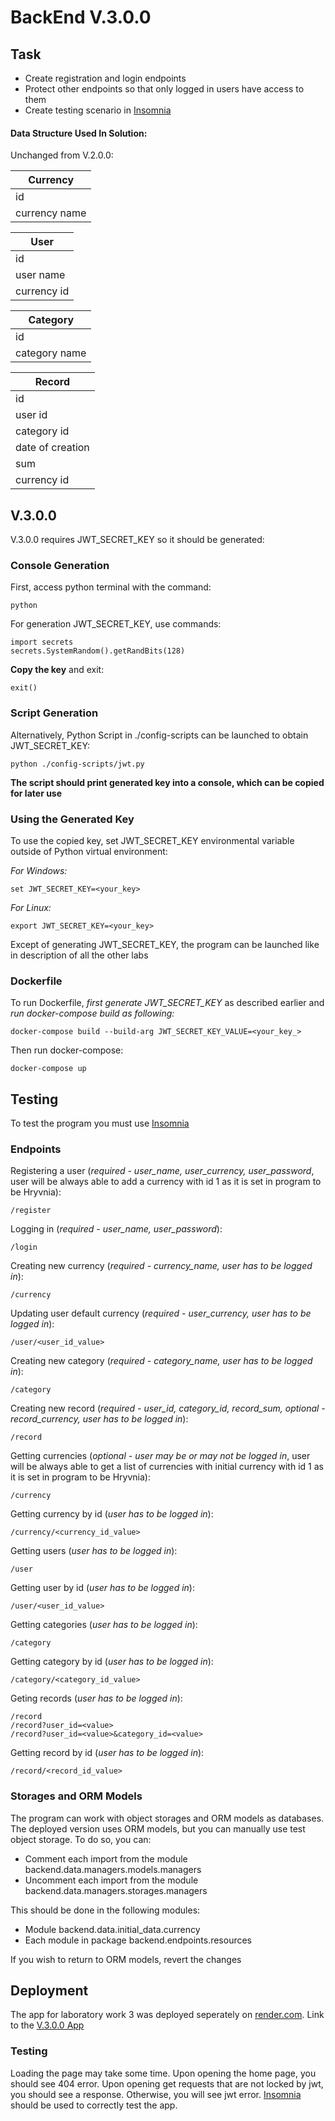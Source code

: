 # BackEnd V.3.0.0

## Task

- Create registration and login endpoints
- Protect other endpoints so that only logged in users have access to them
- Create testing scenario in [Insomnia](https://insomnia.rest/)

#### Data Structure Used In Solution:

Unchanged from V.2.0.0:

| Currency      |
| ------------- |
| id            |
| currency name |

| User        |
| ----------- |
| id          |
| user name   |
| currency id |

| Category      |
| ------------- |
| id            |
| category name |

| Record           |
| ---------------- |
| id               |
| user id          |
| category id      |
| date of creation |
| sum              |
| currency id      |


## V.3.0.0

V.3.0.0 requires JWT_SECRET_KEY so it should be generated:

### Console Generation

First, access python terminal with the command:

    python

For generation JWT_SECRET_KEY, use commands: 

    import secrets
    secrets.SystemRandom().getRandBits(128)

**Copy the key** and exit:

    exit()

### Script Generation

Alternatively, Python Script in ./config-scripts can be launched to obtain JWT_SECRET_KEY:

    python ./config-scripts/jwt.py 

**The script should print generated key into a console, which can be copied for later use**

### Using the Generated Key

To use the copied key, set JWT_SECRET_KEY environmental variable outside of Python virtual environment:

*For Windows:*

    set JWT_SECRET_KEY=<your_key>

*For Linux:*

    export JWT_SECRET_KEY=<your_key>

Except of generating JWT_SECRET_KEY, the program can be launched like in description of all the other labs

### Dockerfile

To run Dockerfile, *first generate JWT_SECRET_KEY* as described earlier and *run docker-compose build as following:*

    docker-compose build --build-arg JWT_SECRET_KEY_VALUE=<your_key_>

Then run docker-compose:

    docker-compose up

## Testing

To test the program you must use [Insomnia](https://insomnia.rest/)

### Endpoints

Registering a user (*required - user_name, user_currency, user_password*, user will be always able to add a currency with id 1 as it is set in program to be Hryvnia):

    /register

Logging in (*required - user_name, user_password*):

    /login

Creating new currency (*required - currency_name, user has to be logged in*):

    /currency

Updating user default currency (*required - user_currency, user has to be logged in*):

    /user/<user_id_value>

Creating new category (*required - category_name, user has to be logged in*):

    /category

Creating new record (*required - user_id, category_id, record_sum, optional - record_currency, user has to be logged in*):

    /record

Getting currencies (*optional - user may be or may not be logged in*, user will be always able to get a list of currencies with initial currency with id 1 as it is set in program to be Hryvnia):

    /currency

Getting currency by id (*user has to be logged in*):

    /currency/<currency_id_value>

Getting users (*user has to be logged in*):

    /user

Getting user by id (*user has to be logged in*):

    /user/<user_id_value>

Getting categories (*user has to be logged in*):

    /category

Getting category by id (*user has to be logged in*):

    /category/<category_id_value>

Geting records (*user has to be logged in*):

    /record
    /record?user_id=<value>
    /record?user_id=<value>&category_id=<value>

Getting record by id (*user has to be logged in*):

    /record/<record_id_value>

### Storages and ORM Models

The program can work with object storages and ORM models as databases. The deployed version uses ORM models, but you can manually use test object storage. To do so, you can:

- Comment each import from the module backend.data.managers.models.managers
- Uncomment each import from the module backend.data.managers.storages.managers

This should be done in the following modules:

- Module backend.data.initial_data.currency
- Each module in package backend.endpoints.resources

If you wish to return to ORM models, revert the changes

## Deployment

The app for laboratory work 3 was deployed seperately on [render.com](https://render.com/). Link to the [V.3.0.0 App](https://backend-store-model.onrender.com)

### Testing

Loading the page may take some time. Upon opening the home page, you should see 404 error. Upon opening get requests that are not locked by jwt, you should see a response. Otherwise, you will see jwt error. [Insomnia](https://insomnia.rest/) should be used to correctly test the app.